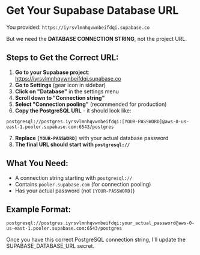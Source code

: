 # Get Your Supabase Database URL

You provided: `https://iyrsvlmnhqvwnbeifdqi.supabase.co`

But we need the **DATABASE CONNECTION STRING**, not the project URL.

## Steps to Get the Correct URL:

1. **Go to your Supabase project**: https://iyrsvlmnhqvwnbeifdqi.supabase.co
2. **Go to Settings** (gear icon in sidebar)
3. **Click on "Database"** in the settings menu
4. **Scroll down to "Connection string"**
5. **Select "Connection pooling"** (recommended for production)
6. **Copy the PostgreSQL URL** - it should look like:

```
postgresql://postgres.iyrsvlmnhqvwnbeifdqi:[YOUR-PASSWORD]@aws-0-us-east-1.pooler.supabase.com:6543/postgres
```

7. **Replace `[YOUR-PASSWORD]`** with your actual database password
8. **The final URL should start with `postgresql://`**

## What You Need:
- A connection string starting with `postgresql://`
- Contains `pooler.supabase.com` (for connection pooling)
- Has your actual password (not `[YOUR-PASSWORD]`)

## Example Format:
```
postgresql://postgres.iyrsvlmnhqvwnbeifdqi:your_actual_password@aws-0-us-east-1.pooler.supabase.com:6543/postgres
```

Once you have this correct PostgreSQL connection string, I'll update the SUPABASE_DATABASE_URL secret.